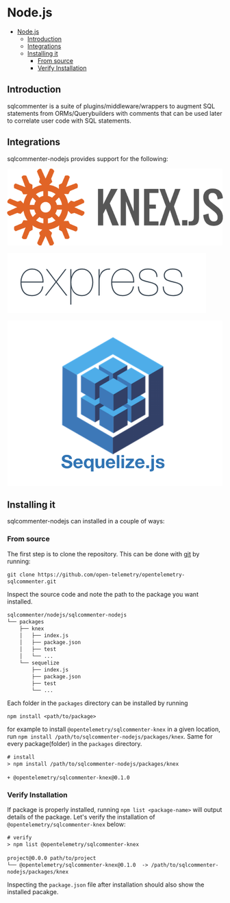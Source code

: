 # Node.js

- [Node.js](#nodejs)
  - [Introduction](#introduction)
  - [Integrations](#integrations)
  - [Installing it](#installing-it)
    - [From source](#from-source)
    - [Verify Installation](#verify-installation)

## Introduction

sqlcommenter is a suite of plugins/middleware/wrappers to augment SQL statements from ORMs/Querybuilders with comments that can be used later to correlate user code with SQL statements.

## Integrations

sqlcommenter-nodejs provides support for the following:

[![](../images/knex-logo.png)](knex)

[![](../images/express_js-logo.png)](express)

[![](../images/sequelize-logo.png)](sequelize)


<style>
    img[src*='/knex-logo.png'], img[src*='/sequelize-logo.png'], img[src*='/express_js-logo.png'] {
        max-width: 30%;
        float: left;
        margin: 0 1%;
    }
     img[src*='/sequelize-logo.png'] {
        float:none;
        clear:right;    
    }
</style>

## Installing it
sqlcommenter-nodejs can installed in a couple of ways:

### From source

The first step is to clone the repository. This can be done with [git](https://git-scm.com/book/en/v2/Getting-Started-Installing-Git) by running:
```shell
git clone https://github.com/open-telemetry/opentelemetry-sqlcommenter.git
```
Inspect the source code and note the path to the package you want installed.

```shell 
sqlcommenter/nodejs/sqlcommenter-nodejs
└── packages
    ├── knex
    │   ├── index.js
    │   ├── package.json
    │   ├── test
    │   └── ...
    └── sequelize
        ├── index.js
        ├── package.json
        ├── test
        └── ...
```
Each folder in the `packages` directory can be installed by running 
```shell
npm install <path/to/package>
```
for example to install `@opentelemetry/sqlcommenter-knex` in a given location, run `npm install /path/to/sqlcommenter-nodejs/packages/knex`. Same for every package(folder) in the `packages` directory.
```shell
# install 
> npm install /path/to/sqlcommenter-nodejs/packages/knex

+ @opentelemetry/sqlcommenter-knex@0.1.0
```

### Verify Installation
If package is properly installed, running `npm list <package-name>` will output details of the package. Let's verify the installation of `@opentelemetry/sqlcommenter-knex` below:
```shell
# verify
> npm list @opentelemetry/sqlcommenter-knex

project@0.0.0 path/to/project
└── @opentelemetry/sqlcommenter-knex@0.1.0  -> /path/to/sqlcommenter-nodejs/packages/knex
```
Inspecting the `package.json` file after installation should also show the installed pacakge.